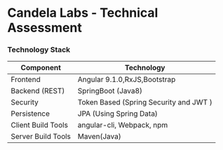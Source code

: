 # Candela Labs - Technical Assessment

### Technology Stack
|Component   |Technology   |
|---|---|
|Frontend   | Angular 9.1.0,RxJS,Bootstrap   |
|Backend (REST)   | SpringBoot (Java8)  |
|Security   |Token Based (Spring Security and JWT )   |
|Persistence   |JPA (Using Spring Data)   |
|Client Build Tools   |angular-cli, Webpack, npm   |
|Server Build Tools   |Maven(Java)   |
